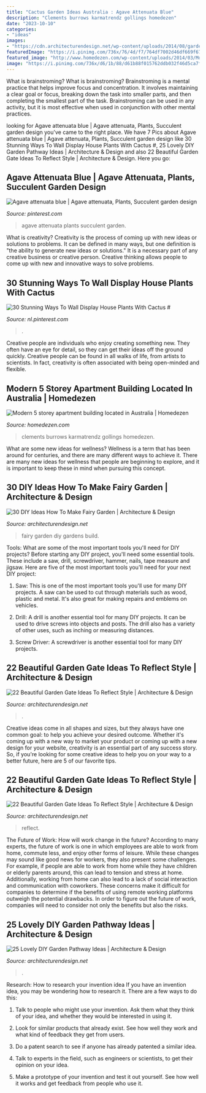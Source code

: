 ```yaml
---
title: "Cactus Garden Ideas Australia : Agave Attenuata Blue"
description: "Clements burrows karmatrendz gollings homedezen"
date: "2023-10-10"
categories:
- "ideas"
images:
- "https://cdn.architecturendesign.net/wp-content/uploads/2014/08/garden-gate-21.jpg"
featuredImage: "https://i.pinimg.com/736x/76/4d/f7/764df7002d46df669f6771f2b908c4f7.jpg"
featured_image: "http://www.homedezen.com/wp-content/uploads/2014/03/Modern-5-storey-apartment-building-Richmond-Victoria-Australia-05-778x1147.jpg"
image: "https://i.pinimg.com/736x/d6/1b/88/d61b88f015762ddb032f46d5ca7f837c.jpg"
---
```



What is brainstroming?
What is brainstroming? Brainstroming is a mental practice that helps improve focus and concentration. It involves maintaining a clear goal or focus, breaking down the task into smaller parts, and then completing the smallest part of the task. Brainstroming can be used in any activity, but it is most effective when used in conjunction with other mental practices.

	

		
looking for Agave attenuata blue | Agave attenuata, Plants, Succulent garden design you've came to the right place. We have 7 Pics about Agave attenuata blue | Agave attenuata, Plants, Succulent garden design like 30 Stunning Ways To Wall Display House Plants With Cactus #, 25 Lovely DIY Garden Pathway Ideas | Architecture &amp; Design and also 22 Beautiful Garden Gate Ideas To Reflect Style | Architecture &amp; Design. Here you go:
		
    
## Agave Attenuata Blue | Agave Attenuata, Plants, Succulent Garden Design

<img loading=lazy src="https://i.pinimg.com/736x/76/4d/f7/764df7002d46df669f6771f2b908c4f7.jpg" onerror="this.onerror=null;this.src='https://tse4.mm.bing.net/th?id=OIP.Uiaqy1H0YwzdDLq3lBj9egHaJ3&amp;pid=15.1';" alt="Agave attenuata blue | Agave attenuata, Plants, Succulent garden design">

_Source: pinterest.com_

>agave attenuata plants succulent garden. 

	

What is creativity?
Creativity is the process of coming up with new ideas or solutions to problems. It can be defined in many ways, but one definition is "the ability to generate new ideas or solutions." It is a necessary part of any creative business or creative person. Creative thinking allows people to come up with new and innovative ways to solve problems.

    
## 30 Stunning Ways To Wall Display House Plants With Cactus #

<img loading=lazy src="https://i.pinimg.com/736x/d6/1b/88/d61b88f015762ddb032f46d5ca7f837c.jpg" onerror="this.onerror=null;this.src='https://tse3.mm.bing.net/th?id=OIP.F1YXGIgfw3b9kU34jdXZdAHaKr&amp;pid=15.1';" alt="30 Stunning Ways To Wall Display House Plants With Cactus #">

_Source: nl.pinterest.com_

>. 

	

Creative people are individuals who enjoy creating something new. They often have an eye for detail, so they can get their ideas off the ground quickly. Creative people can be found in all walks of life, from artists to scientists. In fact, creativity is often associated with being open-minded and flexible.

    
## Modern 5 Storey Apartment Building Located In Australia | Homedezen

<img loading=lazy src="http://www.homedezen.com/wp-content/uploads/2014/03/Modern-5-storey-apartment-building-Richmond-Victoria-Australia-05-778x1147.jpg" onerror="this.onerror=null;this.src='https://tse2.mm.bing.net/th?id=OIP.CJm6p6O-XP9qI7IiqjydHAHaK6&amp;pid=15.1';" alt="Modern 5 storey apartment building located in Australia | Homedezen">

_Source: homedezen.com_

>clements burrows karmatrendz gollings homedezen. 

	

What are some new ideas for wellness?
Wellness is a term that has been around for centuries, and there are many different ways to achieve it. There are many new ideas for wellness that people are beginning to explore, and it is important to keep these in mind when pursuing this concept.

    
## 30 DIY Ideas How To Make Fairy Garden | Architecture &amp; Design

<img loading=lazy src="http://cdn.architecturendesign.net/wp-content/uploads/2015/12/AD-DIY-Ideas-How-To-Make-Fairy-Garden-25.jpg" onerror="this.onerror=null;this.src='https://tse3.mm.bing.net/th?id=OIP.bZ5Gof3nzJcwYDu8DG1WfwHaJ3&amp;pid=15.1';" alt="30 DIY Ideas How To Make Fairy Garden | Architecture &amp; Design">

_Source: architecturendesign.net_

>fairy garden diy gardens build. 

	

Tools: What are some of the most important tools you'll need for DIY projects?
Before starting any DIY project, you'll need some essential tools. These include a saw, drill, screwdriver, hammer, nails, tape measure and jigsaw. Here are five of the most important tools you'll need for your next DIY project: 
1) Saw: This is one of the most important tools you'll use for many DIY projects. A saw can be used to cut through materials such as wood, plastic and metal. It's also great for making repairs and emblems on vehicles. 

2) Drill: A drill is another essential tool for many DIY projects. It can be used to drive screws into objects and posts. The drill also has a variety of other uses, such as inching or measuring distances. 

3) Screw Driver: A screwdriver is another essential tool for many DIY projects.

    
## 22 Beautiful Garden Gate Ideas To Reflect Style | Architecture &amp; Design

<img loading=lazy src="https://cdn.architecturendesign.net/wp-content/uploads/2014/08/garden-gate-18.jpg" onerror="this.onerror=null;this.src='https://tse2.mm.bing.net/th?id=OIP.P_QrcuFPvMgxS2QS-0mwKAHaJ4&amp;pid=15.1';" alt="22 Beautiful Garden Gate Ideas To Reflect Style | Architecture &amp; Design">

_Source: architecturendesign.net_

>. 

	

Creative ideas come in all shapes and sizes, but they always have one common goal: to help you achieve your desired outcome. Whether it's coming up with a new way to market your product or coming up with a new design for your website, creativity is an essential part of any success story. So, if you're looking for some creative ideas to help you on your way to a better future, here are 5 of our favorite tips.

    
## 22 Beautiful Garden Gate Ideas To Reflect Style | Architecture &amp; Design

<img loading=lazy src="https://cdn.architecturendesign.net/wp-content/uploads/2014/08/garden-gate-21.jpg" onerror="this.onerror=null;this.src='https://tse2.mm.bing.net/th?id=OIP.h83_nE4eqTyQ0rc3fY46UQHaJ4&amp;pid=15.1';" alt="22 Beautiful Garden Gate Ideas To Reflect Style | Architecture &amp; Design">

_Source: architecturendesign.net_

>reflect. 

	

The Future of Work: How will work change in the future?
According to many experts, the future of work is one in which employees are able to work from home, commute less, and enjoy other forms of leisure. While these changes may sound like good news for workers, they also present some challenges. For example, if people are able to work from home while they have children or elderly parents around, this can lead to tension and stress at home. Additionally, working from home can also lead to a lack of social interaction and communication with coworkers. These concerns make it difficult for companies to determine if the benefits of using remote working platforms outweigh the potential drawbacks. In order to figure out the future of work, companies will need to consider not only the benefits but also the risks.

    
## 25 Lovely DIY Garden Pathway Ideas | Architecture &amp; Design

<img loading=lazy src="https://cdn.architecturendesign.net/wp-content/uploads/2014/08/25-Lovely-DIY-Garden-Pathway-Ideas-24.jpg" onerror="this.onerror=null;this.src='https://tse1.mm.bing.net/th?id=OIP.d5FqDeewhvs3-kTz2O6aEAHaKK&amp;pid=15.1';" alt="25 Lovely DIY Garden Pathway Ideas | Architecture &amp; Design">

_Source: architecturendesign.net_

>. 

	

Research: How to research your invention idea
If you have an invention idea, you may be wondering how to research it. There are a few ways to do this:
1. Talk to people who might use your invention. Ask them what they think of your idea, and whether they would be interested in using it.

2. Look for similar products that already exist. See how well they work and what kind of feedback they get from users.

3. Do a patent search to see if anyone has already patented a similar idea.

4. Talk to experts in the field, such as engineers or scientists, to get their opinion on your idea.

5. Make a prototype of your invention and test it out yourself. See how well it works and get feedback from people who use it.

